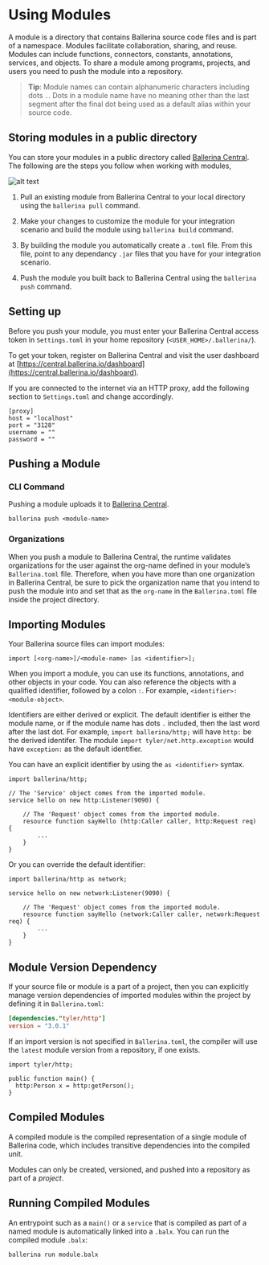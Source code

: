# Using Modules

A module is a directory that contains Ballerina source code files and is part of a namespace. Modules facilitate collaboration, sharing, and reuse. Modules can include functions, connectors, constants, annotations, services, and objects. To share a module among programs, projects, and users you need to push the module into a repository.

> **Tip**: Module names can contain alphanumeric characters including dots `.`. Dots in a module name have no meaning other than the last segment after the final dot being used as a default alias within your source code.

## Storing modules in a public directory

You can store your modules in a public directory called [Ballerina Central](#https://central.ballerina.io/). The following are the steps you follow when working with modules,

![alt text](../../assets/img/module-to-central.png)

1. Pull an existing module from Ballerina Central to your local directory using the `ballerina pull` command.

2. Make your changes to customize the module for your integration scenario and build the module using `ballerina build` command.

3. By building the module you automatically create a `.toml` file. From this file, point to any dependancy `.jar` files that you have for your integration scenario.

4. Push the module you built back to Ballerina Central using the `ballerina push` command.


## Setting up

Before you push your module, you must enter your Ballerina Central access token in `Settings.toml` in your home repository (`<USER_HOME>/.ballerina/`).

To get your token, register on Ballerina Central and visit the user dashboard at [https://central.ballerina.io/dashboard](https://central.ballerina.io/dashboard).

If you are connected to the internet via an HTTP proxy, add the following section to `Settings.toml` and change accordingly.

```
[proxy]
host = "localhost"
port = "3128"
username = ""
password = ""
```

## Pushing a Module

### CLI Command

Pushing a module uploads it to [Ballerina Central](https://central.ballerina.io/).

```
ballerina push <module-name>
```

### Organizations

When you push a module to Ballerina Central, the runtime validates organizations for the user against the org-name defined in your module’s `Ballerina.toml` file. Therefore, when you have more than one organization in Ballerina Central, be sure to pick the organization name that you intend to push the module into and set that as the `org-name` in the `Ballerina.toml` file inside the project directory.



## Importing Modules

Your Ballerina source files can import modules:

```ballerina
import [<org-name>]/<module-name> [as <identifier>];
```

When you import a module, you can use its functions, annotations, and other objects in your code. You can also reference the objects with a qualified identifier, followed by a colon `:`. For example, `<identifier>:<module-object>`.

Identifiers are either derived or explicit. The default identifier is either the module name, or if the module name has dots `.` included, then the last word after the last dot. For example, `import ballerina/http;` will have `http:` be the derived identifer. The module `import tyler/net.http.exception` would have `exception:` as the default identifier.

You can have an explicit identifier by using the `as <identifier>` syntax.

```ballerina
import ballerina/http;

// The 'Service' object comes from the imported module.
service hello on new http:Listener(9090) {

    // The 'Request' object comes from the imported module.
    resource function sayHello (http:Caller caller, http:Request req) {
        ...
    }
}
```

Or you can override the default identifier:
```ballerina
import ballerina/http as network;

service hello on new network:Listener(9090) {

    // The 'Request' object comes from the imported module.
    resource function sayHello (network:Caller caller, network:Request req) {
        ...
    }
}
```

## Module Version Dependency
If your source file or module is a part of a project, then you can explicitly manage version dependencies of imported modules within the project by defining it in `Ballerina.toml`:

```toml
[dependencies."tyler/http"]
version = "3.0.1"
```

If an import version is not specified in `Ballerina.toml`, the compiler will use the `latest` module version from a repository, if one exists.

```ballerina
import tyler/http;

public function main() {
  http:Person x = http:getPerson();
}
```

## Compiled Modules
A compiled module is the compiled representation of a single module of Ballerina code, which includes transitive dependencies into the compiled unit.

Modules can only be created, versioned, and pushed into a repository as part of a *project*.

## Running Compiled Modules
An entrypoint such as a `main()` or a `service` that is compiled as part of a named module is automatically linked into a `.balx`. You can run the compiled module `.balx`:

```bash
ballerina run module.balx
```


